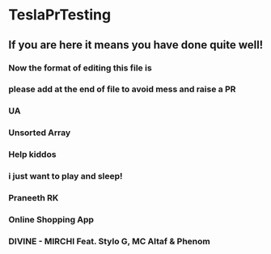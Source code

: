 # TeslaPrTesting

## If you are here it means you have done quite well!

### Now the format of editing this file is

### please add at the end of file to avoid mess and raise a PR

### UA

### Unsorted Array
### Help kiddos

### i just want to play and sleep!

### Praneeth RK
### Online Shopping App
### DIVINE - MIRCHI Feat. Stylo G, MC Altaf & Phenom